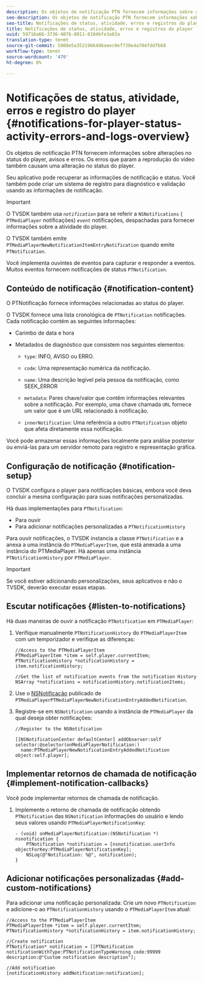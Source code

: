 ```yaml
---
description: Os objetos de notificação PTN fornecem informações sobre alterações no status do player, avisos e erros. Os erros que param a reprodução do vídeo também causam uma alteração no status do player.
seo-description: Os objetos de notificação PTN fornecem informações sobre alterações no status do player, avisos e erros. Os erros que param a reprodução do vídeo também causam uma alteração no status do player.
seo-title: Notificações de status, atividade, erros e registros do player
title: Notificações de status, atividade, erros e registros do player
uuid: 59716a66-3736-4076-8011-8104bfe3a83a
translation-type: tm+mt
source-git-commit: 5908e5a3521966496aeec0ef730e4a704fddfb68
workflow-type: tm+mt
source-wordcount: '470'
ht-degree: 0%

---
```



# Notificações de status, atividade, erros e registro do player {#notifications-for-player-status-activity-errors-and-logs-overview}

Os objetos de notificação PTN fornecem informações sobre alterações no status do player, avisos e erros. Os erros que param a reprodução do vídeo também causam uma alteração no status do player.

Seu aplicativo pode recuperar as informações de notificação e status. Você também pode criar um sistema de registro para diagnóstico e validação usando as informações de notificação.

>[!IMPORTANT]
>
>O TVSDK também usa *`notification`* para se referir a `NSNotifications` ( `PTMediaPlayer` notificações) *`event`* notificações, despachadas para fornecer informações sobre a atividade do player.

O TVSDK também emite `PTMediaPlayerNewNotificationItemEntryNotification` quando emite `PTNotification`.

Você implementa ouvintes de eventos para capturar e responder a eventos. Muitos eventos fornecem notificações de status `PTNotification`.

## Conteúdo de notificação {#notification-content}

O PTNotificação fornece informações relacionadas ao status do player.

O TVSDK fornece uma lista cronológica de `PTNotification` notificações. Cada notificação contém as seguintes informações:

* Carimbo de data e hora
* Metadados de diagnóstico que consistem nos seguintes elementos:

   * `type`: INFO, AVISO ou ERRO.
   * `code`: Uma representação numérica da notificação.
   * `name`: Uma descrição legível pela pessoa da notificação, como SEEK_ERROR
   * `metadata`: Pares chave/valor que contêm informações relevantes sobre a notificação. Por exemplo, uma chave chamada `URL` fornece um valor que é um URL relacionado à notificação.

   * `innerNotification`: Uma referência a outro  `PTNotification` objeto que afeta diretamente essa notificação.

Você pode armazenar essas informações localmente para análise posterior ou enviá-las para um servidor remoto para registro e representação gráfica.

## Configuração de notificação {#notification-setup}

O TVSDK configura o player para notificações básicas, embora você deva concluir a mesma configuração para suas notificações personalizadas.

Há duas implementações para `PTNotification`:

* Para ouvir
* Para adicionar notificações personalizadas a `PTNotificationHistory`

Para ouvir notificações, o TVSDK instancia a classe `PTNotification` e a anexa a uma instância do `PTMediaPlayerItem`, que está anexada a uma instância do PTMediaPlayer. Há apenas uma instância `PTNotificationHistory` por `PTMediaPlayer`.

>[!IMPORTANT]
>
>Se você estiver adicionando personalizações, seus aplicativos e não o TVSDK, deverão executar essas etapas.

## Escutar notificações {#listen-to-notifications}

Há duas maneiras de ouvir a notificação `PTNotification` em `PTMediaPlayer`:

1. Verifique manualmente `PTNotificationHistory` do `PTMediaPlayerItem` com um temporizador e verifique as diferenças:

   ```
   //Access to the PTMediaPlayerItem  
   PTMediaPlayerItem *item = self.player.currentItem; 
   PTNotificationHistory *notificationHistory = item.notificationHistory; 
   
   //Get the list of notification events from the notification History  
   NSArray *notifications = notificationHistory.notificationItems;
   ```

1. Use o [NSNotificação](https://developer.apple.com/library/mac/%23documentation/Cocoa/Reference/Foundation/Classes/NSNotification_Class/Reference/Reference.html) publicado de `PTMediaPlayerPTMediaPlayerNewNotificationEntryAddedNotification`.
1. Registre-se em `NSNotification` usando a instância de `PTMediaPlayer` da qual deseja obter notificações:

   ```
   //Register to the NSNotification 
   
   [[NSNotificationCenter defaultCenter] addObserver:self selector:@selector(onMediaPlayerNotification:)  
     name:PTMediaPlayerNewNotificationEntryAddedNotification object:self.player];
   ```

## Implementar retornos de chamada de notificação {#implement-notification-callbacks}

Você pode implementar retornos de chamada de notificação.

1. Implemente o retorno de chamada de notificação obtendo `PTNotification` das `NSNotification` informações do usuário e lendo seus valores usando `PTMediaPlayerNotificationKey`:

   ```
   - (void) onMediaPlayerNotification:(NSNotification *) nsnotification { 
       PTNotification *notification = [nsnotification.userInfo objectForKey:PTMediaPlayerNotificationKey]; 
       NSLog(@"Notification: %@", notification); 
   }
   ```

## Adicionar notificações personalizadas {#add-custom-notifications}

Para adicionar uma notificação personalizada:
Crie um novo `PTNotification` e adicione-o ao `PTNotificationHistory` usando o `PTMediaPlayerItem` atual:

```
//Access to the PTMediaPlayerItem  
PTMediaPlayerItem *item = self.player.currentItem; 
PTNotificationHistory *notificationHistory = item.notificationHistory; 
 
//Create notification 
PTNotification* notification = [[PTNotification notificationWithType:PTNotificationTypeWarning code:99999 description:@"Custom notification description"]; 
 
//Add notification 
[notificationHistory addNotification:notification];
```
